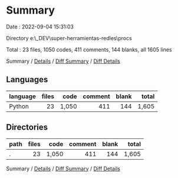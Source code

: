 # Summary

Date : 2022-09-04 15:31:03

Directory e:\\_DEV\\super-herramientas-redles\\procs

Total : 23 files,  1050 codes, 411 comments, 144 blanks, all 1605 lines

Summary / [Details](details.md) / [Diff Summary](diff.md) / [Diff Details](diff-details.md)

## Languages
| language | files | code | comment | blank | total |
| :--- | ---: | ---: | ---: | ---: | ---: |
| Python | 23 | 1,050 | 411 | 144 | 1,605 |

## Directories
| path | files | code | comment | blank | total |
| :--- | ---: | ---: | ---: | ---: | ---: |
| . | 23 | 1,050 | 411 | 144 | 1,605 |

Summary / [Details](details.md) / [Diff Summary](diff.md) / [Diff Details](diff-details.md)